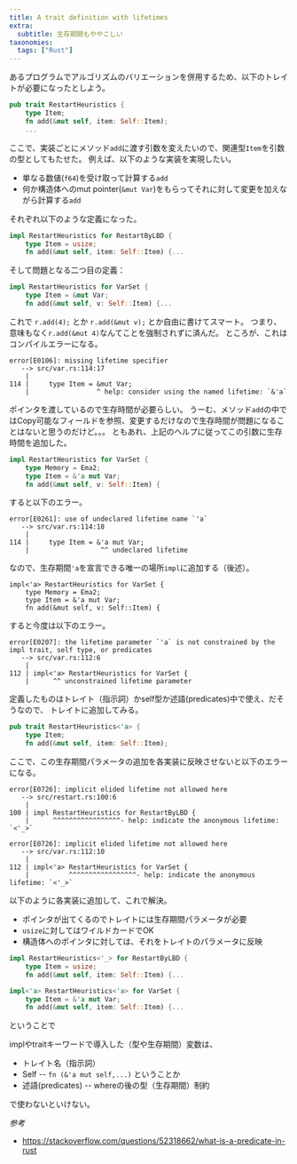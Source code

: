 ```yaml
---
title: A trait definition with lifetimes
extra:
  subtitle: 生存期間もややこしい
taxonomies:
  tags: ["Rust"]
---
```


あるプログラムでアルゴリズムのバリエーションを併用するため、以下のトレイトが必要になったとしよう。

```rust
pub trait RestartHeuristics {
    type Item;
    fn add(&mut self, item: Self::Item);
    ...
```

ここで、実装ごとにメソッド`add`に渡す引数を変えたいので、関連型`Item`を引数の型としてもたせた。
例えば、以下のような実装を実現したい。

- 単なる数値(`f64`)を受け取って計算する`add`
- 何か構造体へのmut pointer(`&mut Var`)をもらってそれに対して変更を加えながら計算する`add`

それぞれ以下のような定義になった。

```rust
impl RestartHeuristics for RestartByLBD {
    type Item = usize;
    fn add(&mut self, item: Self::Item) {...
```

そして問題となる二つ目の定義：

```rust
impl RestartHeuristics for VarSet {
    type Item = &mut Var;
    fn add(&mut self, v: Self::Item) {...
```

これで `r.add(4);` とか `r.add(&mut v);` とか自由に書けてスマート。
つまり、意味もなく`r.add(&mut 4)`なんてことを強制されずに済んだ。
ところが、これはコンパイルエラーになる。

```
error[E0106]: missing lifetime specifier
   --> src/var.rs:114:17
    |
114 |     type Item = &mut Var;
    |                 ^ help: consider using the named lifetime: `&'a`
```

ポインタを渡しているので生存時間が必要らしい。
うーむ、メソッド`add`の中ではCopy可能なフィールドを参照、変更するだけなので生存時間が問題になることはないと思うのだけど。。。
ともあれ、上記のヘルプに従ってこの引数に生存時間を追加した。


```rust
impl RestartHeuristics for VarSet {
    type Memory = Ema2;
    type Item = &'a mut Var;
    fn add(&mut self, v: Self::Item) {
```

すると以下のエラー。

```
error[E0261]: use of undeclared lifetime name `'a`
   --> src/var.rs:114:18
    |
114 |     type Item = &'a mut Var;
    |                  ^^ undeclared lifetime
```

なので、生存期間`'a`を宣言できる唯一の場所`impl`に追加する（後述）。

```
impl<'a> RestartHeuristics for VarSet {
    type Memory = Ema2;
    type Item = &'a mut Var;
    fn add(&mut self, v: Self::Item) {
```

すると今度は以下のエラー。

```
error[E0207]: the lifetime parameter `'a` is not constrained by the impl trait, self type, or predicates
   --> src/var.rs:112:6
    |
112 | impl<'a> RestartHeuristics for VarSet {
    |      ^^ unconstrained lifetime parameter
```

定義したものはトレイト（指示詞）かself型か述語(predicates)中で使え、だそうなので、
トレイトに追加してみる。

```rust
pub trait RestartHeuristics<'a> {
    type Item;
    fn add(&mut self, item: Self::Item);
```

ここで、この生存期間パラメータの追加を各実装に反映させないと以下のエラーになる。

```
error[E0726]: implicit elided lifetime not allowed here
   --> src/restart.rs:100:6
    |
100 | impl RestartHeuristics for RestartByLBD {
    |      ^^^^^^^^^^^^^^^^^- help: indicate the anonymous lifetime: `<'_>`

error[E0726]: implicit elided lifetime not allowed here
   --> src/var.rs:112:10
    |
112 | impl<'a> RestartHeuristics for VarSet {
    |          ^^^^^^^^^^^^^^^^^- help: indicate the anonymous lifetime: `<'_>`
```

以下のように各実装に追加して、これで解決。

- ポインタが出てくるのでトレイトには生存期間パラメータが必要
- `usize`に対してはワイルドカードでOK
- 構造体へのポインタに対しては、それをトレイトのパラメータに反映

```rust
impl RestartHeuristics<'_> for RestartByLBD {
    type Item = usize;
    fn add(&mut self, item: Self::Item) {...
```	
	
```rust
impl<'a> RestartHeuristics<'a> for VarSet {
    type Item = &'a mut Var;
    fn add(&mut self, item: Self::Item) {...
```

ということで

implやtraitキーワードで導入した（型や生存期間）変数は、

- トレイト名（指示詞）
- Self -- `fn (&'a mut self,...)` ということか 
- 述語(predicates) -- whereの後の型（生存期間）制約

で使わないといけない。

*参考*

- https://stackoverflow.com/questions/52318662/what-is-a-predicate-in-rust
